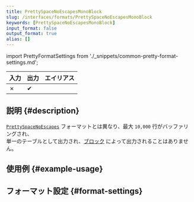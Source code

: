 ```yaml
---
title: PrettySpaceNoEscapesMonoBlock
slug: /interfaces/formats/PrettySpaceNoEscapesMonoBlock
keywords: [PrettySpaceNoEscapesMonoBlock]
input_format: false
output_format: true
alias: []
---
```


import PrettyFormatSettings from './_snippets/common-pretty-format-settings.md';

| 入力 | 出力  | エイリアス |
|-------|---------|-------|
| ✗     | ✔       |       |

## 説明 {#description}

[`PrettySpaceNoEscapes`](./PrettySpaceNoEscapes.md) フォーマットとは異なり、最大 `10,000` 行がバッファリングされ、  
単一のテーブルとして出力され、[ブロック](/development/architecture#block) によって出力されることはありません。

## 使用例 {#example-usage}

## フォーマット設定 {#format-settings}

<PrettyFormatSettings/>
